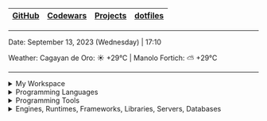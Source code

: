 | [GitHub](https://github.com/egargo) | [Codewars](https://www.codewars.com/users/egargo) | [Projects](https://github.com/egargo?tab=repositories) | [dotfiles](https://github.com/egargo/dotfiles) |
| - | - | - | - |

---

Date: September 13, 2023 (Wednesday) | 17:10

Weather: Cagayan de Oro: ☀️   +29°C | Manolo Fortich: ⛅️  +29°C

---

<details>
    <summary>My Workspace</summary>
        <img src="https://github-readme-stats.vercel.app/api?username=egargo&count_private=true&show_icons=true&hide=issues&hide_border=true&theme=transparent">
        <br>
        <img src="https://wakatime.com/badge/user/d64bde0d-39f6-49db-9bd8-8f41329fb145.svg?style=flat-square">
        <img src="https://img.shields.io/badge/Pop!_OS-48B9C7?style=flat-square&logo=Pop!_OS&logoColor=white">
        <img src="https://img.shields.io/badge/AMD%20Ryzen_5_3550H-ED1C24?style=flat-square&logo=amd&logoColor=white"/>
        <img src="https://img.shields.io/badge/RAM-16GB-%230071C5.svg?&style=flat-square&logoColor=white" />
        <img src="https://img.shields.io/badge/nvidia-GTX%201650-%2376B900.svg?&style=flat-square&logo=nvidia&logoColor=white" />
</details>
<details>
    <summary>Programming Languages</summary>
        <img src="https://img.shields.io/badge/Rust-black?style=flat-square&logo=rust&logoColor=#E57324">
        <img src="https://img.shields.io/badge/Python-FFD43B?style=flat-square&logo=python&logoColor=blue">
        <img src="https://img.shields.io/badge/GNU%20Bash-4EAA25?style=flat-square&logo=GNU%20Bash&logoColor=white">
        <img src="https://img.shields.io/badge/JavaScript-323330?style=flat-square&logo=javascript&logoColor=F7DF1E">
        <img src="https://img.shields.io/badge/TypeScript-007ACC?style=flat-square&logo=typescript&logoColor=white">
        <img src="https://img.shields.io/badge/C%2B%2B-00599C?style=flat-square&logo=c%2B%2B&logoColor=white">
        <img src="https://img.shields.io/badge/Go-00ADD8?style=flat-square&logo=go&logoColor=white">
        <img src="https://img.shields.io/badge/Java-ED8B00?style=flat-square&logo=openjdk&logoColor=white">
        <img src="https://img.shields.io/badge/C-00599C?style=flat-square&logo=c&logoColor=white">
        <img src="https://img.shields.io/badge/HTML5-E34F26?style=flat-square&logo=html5&logoColor=white">
        <img src="https://img.shields.io/badge/CSS3-1572B6?style=flat-square&logo=css3&logoColor=white">
</details>
<details>
    <summary>Programming Tools</summary>
        <img src="https://img.shields.io/badge/Linux-FCC624?style=flat-square&logo=linux&logoColor=black">
        <img src="https://img.shields.io/badge/alacritty-F46D01?style=flat-square&logo=alacritty&logoColor=white">
        <img src="https://img.shields.io/badge/tmux-1BB91F?style=flat-square&logo=tmux&logoColor=white">
        <img src="https://img.shields.io/badge/NeoVim-%2357A143.svg?&style=flat-square&logo=neovim&logoColor=white">
        <img src="https://img.shields.io/badge/GIT-E44C30?style=flat-square&logo=git&logoColor=white">
        <img src="https://img.shields.io/badge/cURL-073551?style=flat-square&logo=curl&logoColor=white">
        <img src="https://img.shields.io/badge/Postman-FF6C37?style=flat-square&logo=Postman&logoColor=white">
        <img src="https://img.shields.io/badge/Docker-2CA5E0?style=flat-square&logo=docker&logoColor=white">
        <img src="https://img.shields.io/badge/LaTeX-47A141?style=flat-square&logo=LaTeX&logoColor=white">
</details>
<details>
    <summary>Engines, Runtimes, Frameworks, Libraries, Servers, Databases</summary>
        <img src="https://img.shields.io/badge/Actix-000000?style=flat-square&logo=rust&logoColor=white">
        <img src="https://img.shields.io/badge/Nginx-009639?style=flat-square&logo=nginx&logoColor=white">
        <img src="https://img.shields.io/badge/MySQL-005C84?style=flat-square&logo=mysql&logoColor=white">
        <img src="https://img.shields.io/badge/Node%20js-339933?style=flat-square&logo=nodedotjs&logoColor=white">
        <img src="https://img.shields.io/badge/Godot-478CBF?style=flat-square&logo=GodotEngine&logoColor=white">
        <img src="https://img.shields.io/badge/Express%20js-000000?style=flat-square&logo=express&logoColor=white">
        <img src="https://img.shields.io/badge/React-20232A?style=flat-square&logo=react&logoColor=61DAFB">
</details>
